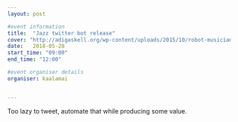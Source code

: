 ```yaml
---
layout: post

#event information
title:  "Jazz twitter bot release"
cover: "http://adigaskell.org/wp-content/uploads/2015/10/robot-musician.jpg"
date:   2018-05-28
start_time: "09:00"
end_time: "12:00"

#event organiser details
organiser: kaalamai


---
```


Too lazy to tweet, automate that while producing some value.